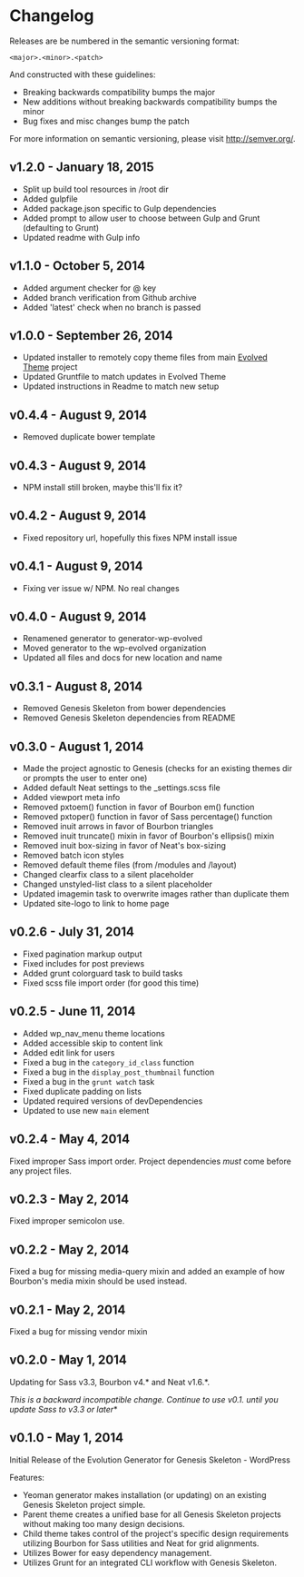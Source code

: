# Changelog

Releases are be numbered in the semantic versioning format:

`<major>.<minor>.<patch>`

And constructed with these guidelines:

* Breaking backwards compatibility bumps the major
* New additions without breaking backwards compatibility bumps the minor
* Bug fixes and misc changes bump the patch

For more information on semantic versioning, please visit http://semver.org/.

## v1.2.0 - January 18, 2015
- Split up build tool resources in /root dir
- Added gulpfile
- Added package.json specific to Gulp dependencies
- Added prompt to allow user to choose between Gulp and Grunt (defaulting to Grunt)
- Updated readme with Gulp info

## v1.1.0 - October 5, 2014

* Added argument checker for @ key
* Added branch verification from Github archive
* Added 'latest' check when no branch is passed

## v1.0.0 - September 26, 2014

* Updated installer to remotely copy theme files from main [Evolved Theme](https://github.com/wp-evolved/evolved-theme) project
* Updated Gruntfile to match updates in Evolved Theme
* Updated instructions in Readme to match new setup

## v0.4.4 - August 9, 2014

* Removed duplicate bower template

## v0.4.3 - August 9, 2014

* NPM install still broken, maybe this'll fix it?

## v0.4.2 - August 9, 2014

* Fixed repository url, hopefully this fixes NPM install issue

## v0.4.1 - August 9, 2014

* Fixing ver issue w/ NPM. No real changes

## v0.4.0 - August 9, 2014

* Renamened generator to generator-wp-evolved
* Moved generator to the wp-evolved organization
* Updated all files and docs for new location and name

## v0.3.1 - August 8, 2014

* Removed Genesis Skeleton from bower dependencies
* Removed Genesis Skeleton dependencies from README

## v0.3.0 - August 1, 2014

* Made the project agnostic to Genesis (checks for an existing themes dir or prompts the user to enter one)
* Added default Neat settings to the _settings.scss file
* Added viewport meta info
* Removed pxtoem() function in favor of Bourbon em() function
* Removed pxtoper() function in favor of Sass percentage() function
* Removed inuit arrows in favor of Bourbon triangles
* Removed inuit truncate() mixin in favor of Bourbon's ellipsis() mixin
* Removed inuit box-sizing in favor of Neat's box-sizing
* Removed batch icon styles
* Removed default theme files (from /modules and /layout)
* Changed clearfix class to a silent placeholder
* Changed unstyled-list class to a silent placeholder
* Updated imagemin task to overwrite images rather than duplicate them
* Updated site-logo to link to home page

## v0.2.6 - July 31, 2014

* Fixed pagination markup output
* Fixed includes for post previews
* Added grunt colorguard task to build tasks
* Fixed scss file import order (for good this time) 

## v0.2.5 - June 11, 2014

* Added wp_nav_menu theme locations
* Added accessible skip to content link
* Added edit link for users
* Fixed a bug in the `category_id_class` function
* Fixed a bug in the `display_post_thumbnail` function
* Fixed a bug in the `grunt watch` task
* Fixed duplicate padding on lists
* Updated required versions of devDependencies
* Updated to use new `main` element

## v0.2.4 - May 4, 2014

Fixed improper Sass import order. Project dependencies *must* come before any project files.

## v0.2.3 - May 2, 2014

Fixed improper semicolon use.

## v0.2.2 - May 2, 2014

Fixed a bug for missing media-query mixin and added an example of how Bourbon's media mixin should be used instead.

## v0.2.1 - May 2, 2014

Fixed a bug for missing vendor mixin

## v0.2.0 - May 1, 2014

Updating for Sass v3.3, Bourbon v4.* and Neat v1.6.*.

**This is a backward incompatible change. Continue to use v0.1.* until you update Sass to v3.3 or later**

## v0.1.0 - May 1, 2014

Initial Release of the Evolution Generator for Genesis Skeleton - WordPress

Features:

* Yeoman generator makes installation (or updating) on an existing Genesis Skeleton project simple.
* Parent theme creates a unified base for all Genesis Skeleton projects without making too many design decisions.
* Child theme takes control of the project's specific design requirements utilizing Bourbon for Sass utilities and Neat for grid alignments.
* Utilizes Bower for easy dependency management.
* Utilizes Grunt for an integrated CLI workflow with Genesis Skeleton.
